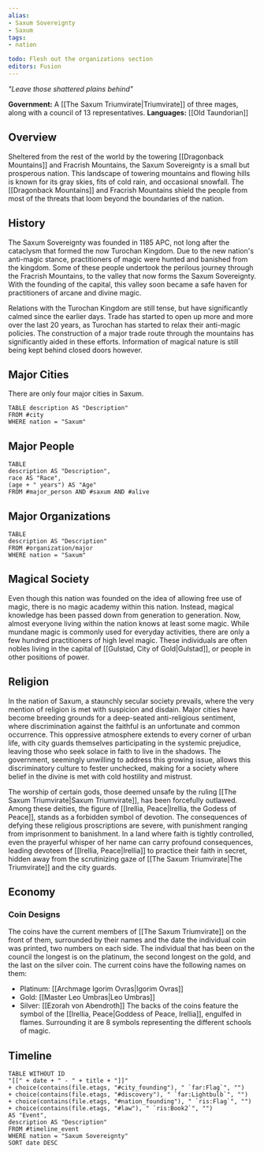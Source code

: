 ```yaml
---
alias: 
- Saxum Sovereignty
- Saxum
tags:
- nation

todo: Flesh out the organizations section
editors: Fusion
---
```

*"Leave those shattered plains behind"*

**Government:** A [[The Saxum Triumvirate|Triumvirate]] of three mages, along with a council of 13 representatives.
**Languages:** [[Old Taundorian]]
## Overview
Sheltered from the rest of the world by the towering [[Dragonback Mountains]] and Fracrish Mountains, the Saxum Sovereignty is a small but prosperous nation. This landscape of towering mountains and flowing hills is known for its gray skies, fits of cold rain, and occasional snowfall. The [[Dragonback Mountains]] and Fracrish Mountains shield the people from most of the threats that loom beyond the boundaries of the nation.
## History
The Saxum Sovereignty was founded in 1185 APC, not long after the cataclysm that formed the now Turochan Kingdom. Due to the new nation's anti-magic stance, practitioners of magic were hunted and banished from the kingdom. Some of these people undertook the perilous journey through the Fracrish Mountains, to the valley that now forms the Saxum Sovereignty. With the founding of the capital, this valley soon became a safe haven for practitioners of arcane and divine magic.

Relations with the Turochan Kingdom are still tense, but have significantly calmed since the earlier days. Trade has started to open up more and more over the last 20 years, as Turochan has started to relax their anti-magic policies. The construction of a major trade route through the mountains has significantly aided in these efforts. Information of magical nature is still being kept behind closed doors however.
## Major Cities
There are only four major cities in Saxum.
```dataview
TABLE description AS "Description"
FROM #city
WHERE nation = "Saxum"
```
## Major People
```dataview
TABLE
description AS "Description",
race AS "Race",
(age + " years") AS "Age"
FROM #major_person AND #saxum AND #alive
```
## Major Organizations
```dataview
TABLE
description AS "Description"
FROM #organization/major
WHERE nation = "Saxum"
```
## Magical Society
Even though this nation was founded on the idea of allowing free use of magic, there is no magic academy within this nation. Instead, magical knowledge has been passed down from generation to generation. Now, almost everyone living within the nation knows at least some magic. While mundane magic is commonly used for everyday activities, there are only a few hundred practitioners of high level magic. These individuals are often nobles living in the capital of [[Gulstad, City of Gold|Gulstad]], or people in other positions of power.
## Religion
In the nation of Saxum, a staunchly secular society prevails, where the very mention of religion is met with suspicion and disdain. Major cities have become breeding grounds for a deep-seated anti-religious sentiment, where discrimination against the faithful is an unfortunate and common occurrence. This oppressive atmosphere extends to every corner of urban life, with city guards themselves participating in the systemic prejudice, leaving those who seek solace in faith to live in the shadows. The government, seemingly unwilling to address this growing issue, allows this discriminatory culture to fester unchecked, making for a society where belief in the divine is met with cold hostility and mistrust.

The worship of certain gods, those deemed unsafe by the ruling [[The Saxum Triumvirate|Saxum Triumvirate]], has been forcefully outlawed. Among these deities, the figure of [[Irellia, Peace|Irellia, the Godess of Peace]], stands as a forbidden symbol of devotion. The consequences of defying these religious proscriptions are severe, with punishment ranging from imprisonment to banishment. In a land where faith is tightly controlled, even the prayerful whisper of her name can carry profound consequences, leading devotees of [[Irellia, Peace|Irellia]] to practice their faith in secret, hidden away from the scrutinizing gaze of [[The Saxum Triumvirate|The Triumvirate]] and the city guards.
## Economy
### Coin Designs
The coins have the current members of [[The Saxum Triumvirate]] on the front of them, surrounded by their names and the date the individual coin was printed, two numbers on each side. The individual that has been on the council the longest is on the platinum, the second longest on the gold, and the last on the silver coin. The current coins have the following names on them:
- Platinum: [[Archmage Igorim Ovras|Igorim Ovras]]
- Gold: [[Master Leo Umbras|Leo Umbras]]
- Silver: [[Ezorah von Abendroth]]
The backs of the coins feature the symbol of the [[Irellia, Peace|Goddess of Peace, Irellia]], engulfed in flames. Surrounding it are 8 symbols representing the different schools of magic.
## Timeline
```dataview
TABLE WITHOUT ID
"[[" + date + " - " + title + "]]"
+ choice(contains(file.etags, "#city_founding"), " `far:Flag`", "") 
+ choice(contains(file.etags, "#discovery"), " `far:Lightbulb`", "") 
+ choice(contains(file.etags, "#nation_founding"), " `ris:Flag`", "") 
+ choice(contains(file.etags, "#law"), " `ris:Book2`", "")
AS "Event",
description AS "Description"
FROM #timeline_event 
WHERE nation = "Saxum Sovereignty"
SORT date DESC
```
